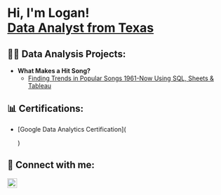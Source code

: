 <h1>Hi, I'm Logan! <br/><a href=>Data Analyst from Texas</a>
<h2>👨‍💻 Data Analysis Projects:</h2>

- <b>What Makes a Hit Song?</b>
  - [Finding Trends in Popular Songs 1961-Now Using SQL, Sheets & Tableau](https://github.com/joshmadakor1/Algorithms-Practice)

<h2>📊 Certifications:</h2>

- [Google Data Analytics Certification]([<blockquote class="imgur-embed-pub" lang="en" data-id="a/ZnbnYX4" data-context="false" ><a href="//imgur.com/a/ZnbnYX4"></a></blockquote><script async src="//s.imgur.com/min/embed.js" charset="utf-8"></script>](https://i.imgur.com/4EOxKow.png))

<h2> 🤳 Connect with me:</h2>

[<img align="left" alt="JoshMadakor | LinkedIn" width="22px" src="https://cdn.jsdelivr.net/npm/simple-icons@v3/icons/linkedin.svg" />][linkedin]

[linkedin]: https://www.linkedin.com/in/logan-burroughs-7125b0b6/
